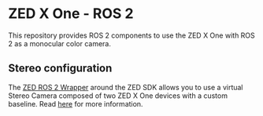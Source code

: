 # ZED X One - ROS 2

This repository provides ROS 2 components to use the ZED X One with ROS 2 as a monocular color camera.

## Stereo configuration

The [ZED ROS 2 Wrapper](https://github.com/stereolabs/zed-ros2-wrapper/) around the ZED SDK allows you to use a virtual Stereo Camera composed of two ZED X One devices with a custom baseline. Read [here](https://www.stereolabs.com/docs/get-started-with-zed-x-one/zed-x-one-stereo) for more information.